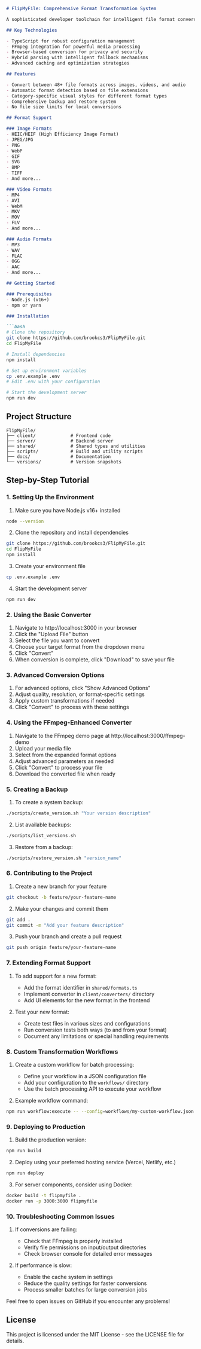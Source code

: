 ```markdown
# FlipMyFile: Comprehensive Format Transformation System

A sophisticated developer toolchain for intelligent file format conversion, focusing on advanced transformation techniques for images, videos, and audio files.

## Key Technologies

- TypeScript for robust configuration management
- FFmpeg integration for powerful media processing
- Browser-based conversion for privacy and security
- Hybrid parsing with intelligent fallback mechanisms
- Advanced caching and optimization strategies

## Features

- Convert between 48+ file formats across images, videos, and audio
- Automatic format detection based on file extensions
- Category-specific visual styles for different format types
- Comprehensive backup and restore system
- No file size limits for local conversions

## Format Support

### Image Formats
- HEIC/HEIF (High Efficiency Image Format)
- JPEG/JPG
- PNG
- WebP
- GIF
- SVG
- BMP
- TIFF
- And more...

### Video Formats
- MP4
- AVI
- WebM
- MKV
- MOV
- FLV
- And more...

### Audio Formats
- MP3
- WAV
- FLAC
- OGG
- AAC
- And more...

## Getting Started

### Prerequisites
- Node.js (v16+)
- npm or yarn

### Installation

```bash
# Clone the repository
git clone https://github.com/brookcs3/FlipMyFile.git
cd FlipMyFile

# Install dependencies
npm install

# Set up environment variables
cp .env.example .env
# Edit .env with your configuration

# Start the development server
npm run dev
```

## Project Structure

```
FlipMyFile/
├── client/             # Frontend code
├── server/             # Backend server
├── shared/             # Shared types and utilities
├── scripts/            # Build and utility scripts
├── docs/               # Documentation
└── versions/           # Version snapshots
```

## Step-by-Step Tutorial

### 1. Setting Up the Environment

1. Make sure you have Node.js v16+ installed
```bash
node --version
```

2. Clone the repository and install dependencies
```bash
git clone https://github.com/brookcs3/FlipMyFile.git
cd FlipMyFile
npm install
```

3. Create your environment file
```bash
cp .env.example .env
```

4. Start the development server
```bash
npm run dev
```

### 2. Using the Basic Converter

1. Navigate to http://localhost:3000 in your browser
2. Click the "Upload File" button
3. Select the file you want to convert
4. Choose your target format from the dropdown menu
5. Click "Convert"
6. When conversion is complete, click "Download" to save your file

### 3. Advanced Conversion Options

1. For advanced options, click "Show Advanced Options"
2. Adjust quality, resolution, or format-specific settings
3. Apply custom transformations if needed
4. Click "Convert" to process with these settings

### 4. Using the FFmpeg-Enhanced Converter

1. Navigate to the FFmpeg demo page at http://localhost:3000/ffmpeg-demo
2. Upload your media file
3. Select from the expanded format options
4. Adjust advanced parameters as needed
5. Click "Convert" to process your file
6. Download the converted file when ready

### 5. Creating a Backup

1. To create a system backup:
```bash
./scripts/create_version.sh "Your version description"
```

2. List available backups:
```bash
./scripts/list_versions.sh
```

3. Restore from a backup:
```bash
./scripts/restore_version.sh "version_name"
```

### 6. Contributing to the Project

1. Create a new branch for your feature
```bash
git checkout -b feature/your-feature-name
```

2. Make your changes and commit them
```bash
git add .
git commit -m "Add your feature description"
```

3. Push your branch and create a pull request
```bash
git push origin feature/your-feature-name
```

### 7. Extending Format Support

1. To add support for a new format:
   - Add the format identifier in `shared/formats.ts`
   - Implement converter in `client/converters/` directory
   - Add UI elements for the new format in the frontend

2. Test your new format:
   - Create test files in various sizes and configurations
   - Run conversion tests both ways (to and from your format)
   - Document any limitations or special handling requirements

### 8. Custom Transformation Workflows

1. Create a custom workflow for batch processing:
   - Define your workflow in a JSON configuration file
   - Add your configuration to the `workflows/` directory
   - Use the batch processing API to execute your workflow

2. Example workflow command:
```bash
npm run workflow:execute -- --config=workflows/my-custom-workflow.json
```

### 9. Deploying to Production

1. Build the production version:
```bash
npm run build
```

2. Deploy using your preferred hosting service (Vercel, Netlify, etc.)
```bash
npm run deploy
```

3. For server components, consider using Docker:
```bash
docker build -t flipmyfile .
docker run -p 3000:3000 flipmyfile
```

### 10. Troubleshooting Common Issues

1. If conversions are failing:
   - Check that FFmpeg is properly installed
   - Verify file permissions on input/output directories
   - Check browser console for detailed error messages

2. If performance is slow:
   - Enable the cache system in settings
   - Reduce the quality settings for faster conversions
   - Process smaller batches for large conversion jobs

Feel free to open issues on GitHub if you encounter any problems!

## License

This project is licensed under the MIT License - see the LICENSE file for details.
```